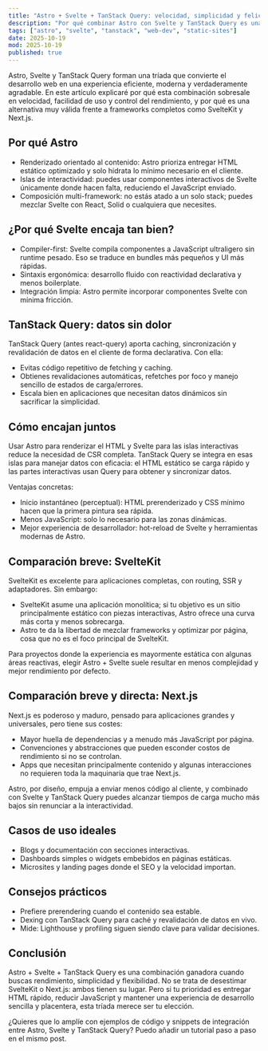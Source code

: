 ```yaml
---
title: "Astro + Svelte + TanStack Query: velocidad, simplicidad y felicidad"
description: "Por qué combinar Astro con Svelte y TanStack Query es una decisión inteligente frente a SvelteKit y, sobre todo, Next.js."
tags: ["astro", "svelte", "tanstack", "web-dev", "static-sites"]
date: 2025-10-19
mod: 2025-10-19
published: true
---
```


Astro, Svelte y TanStack Query forman una tríada que convierte el desarrollo web en una experiencia eficiente, moderna y verdaderamente agradable. En este artículo explicaré por qué esta combinación sobresale en velocidad, facilidad de uso y control del rendimiento, y por qué es una alternativa muy válida frente a frameworks completos como SvelteKit y Next.js.

## Por qué Astro

- Renderizado orientado al contenido: Astro prioriza entregar HTML estático optimizado y solo hidrata lo mínimo necesario en el cliente.
- Islas de interactividad: puedes usar componentes interactivos de Svelte únicamente donde hacen falta, reduciendo el JavaScript enviado.
- Composición multi-framework: no estás atado a un solo stack; puedes mezclar Svelte con React, Solid o cualquiera que necesites.

## ¿Por qué Svelte encaja tan bien?

- Compiler-first: Svelte compila componentes a JavaScript ultraligero sin runtime pesado. Eso se traduce en bundles más pequeños y UI más rápidas.
- Sintaxis ergonómica: desarrollo fluido con reactividad declarativa y menos boilerplate.
- Integración limpia: Astro permite incorporar componentes Svelte con mínima fricción.

## TanStack Query: datos sin dolor

TanStack Query (antes react-query) aporta caching, sincronización y revalidación de datos en el cliente de forma declarativa. Con ella:

- Evitas código repetitivo de fetching y caching.
- Obtienes revalidaciones automáticas, refetches por foco y manejo sencillo de estados de carga/errores.
- Escala bien en aplicaciones que necesitan datos dinámicos sin sacrificar la simplicidad.

## Cómo encajan juntos

Usar Astro para renderizar el HTML y Svelte para las islas interactivas reduce la necesidad de CSR completa. TanStack Query se integra en esas islas para manejar datos con eficacia: el HTML estático se carga rápido y las partes interactivas usan Query para obtener y sincronizar datos.

Ventajas concretas:

- Inicio instantáneo (perceptual): HTML prerenderizado y CSS mínimo hacen que la primera pintura sea rápida.
- Menos JavaScript: solo lo necesario para las zonas dinámicas.
- Mejor experiencia de desarrollador: hot-reload de Svelte y herramientas modernas de Astro.

## Comparación breve: SvelteKit

SvelteKit es excelente para aplicaciones completas, con routing, SSR y adaptadores. Sin embargo:

- SvelteKit asume una aplicación monolítica; si tu objetivo es un sitio principalmente estático con piezas interactivas, Astro ofrece una curva más corta y menos sobrecarga.
- Astro te da la libertad de mezclar frameworks y optimizar por página, cosa que no es el foco principal de SvelteKit.

Para proyectos donde la experiencia es mayormente estática con algunas áreas reactivas, elegir Astro + Svelte suele resultar en menos complejidad y mejor rendimiento por defecto.

## Comparación breve y directa: Next.js

Next.js es poderoso y maduro, pensado para aplicaciones grandes y universales, pero tiene sus costes:

- Mayor huella de dependencias y a menudo más JavaScript por página.
- Convenciones y abstracciones que pueden esconder costos de rendimiento si no se controlan.
- Apps que necesitan principalmente contenido y algunas interacciones no requieren toda la maquinaria que trae Next.js.

Astro, por diseño, empuja a enviar menos código al cliente, y combinado con Svelte y TanStack Query puedes alcanzar tiempos de carga mucho más bajos sin renunciar a la interactividad.

## Casos de uso ideales

- Blogs y documentación con secciones interactivas.
- Dashboards simples o widgets embebidos en páginas estáticas.
- Microsites y landing pages donde el SEO y la velocidad importan.

## Consejos prácticos

- Prefiere prerendering cuando el contenido sea estable.
- Dexing con TanStack Query para caché y revalidación de datos en vivo.
- Mide: Lighthouse y profiling siguen siendo clave para validar decisiones.

## Conclusión

Astro + Svelte + TanStack Query es una combinación ganadora cuando buscas rendimiento, simplicidad y flexibilidad. No se trata de desestimar SvelteKit o Next.js: ambos tienen su lugar. Pero si tu prioridad es entregar HTML rápido, reducir JavaScript y mantener una experiencia de desarrollo sencilla y placentera, esta tríada merece ser tu elección.

¿Quieres que lo amplíe con ejemplos de código y snippets de integración entre Astro, Svelte y TanStack Query? Puedo añadir un tutorial paso a paso en el mismo post.

